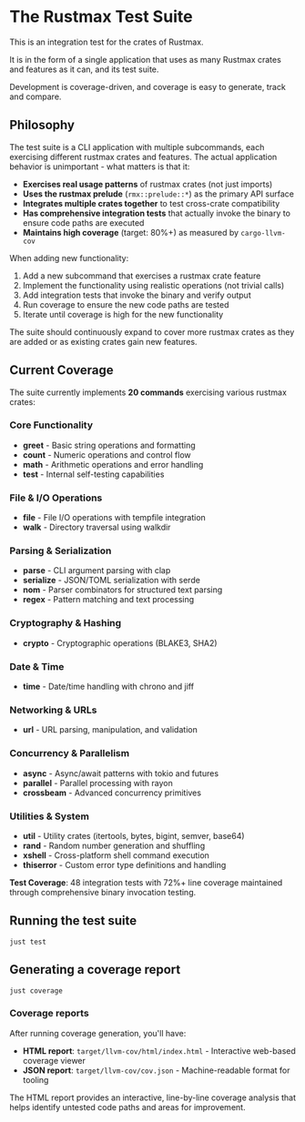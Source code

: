 # The Rustmax Test Suite

This is an integration test for the crates of Rustmax.

It is in the form of a single application
that uses as many Rustmax crates and features as it can,
and its test suite.

Development is coverage-driven,
and coverage is easy to generate, track and compare.


## Philosophy

The test suite is a CLI application with multiple subcommands,
each exercising different rustmax crates and features.
The actual application behavior is unimportant - what matters is that it:

- **Exercises real usage patterns** of rustmax crates (not just imports)
- **Uses the rustmax prelude** (`rmx::prelude::*`) as the primary API surface
- **Integrates multiple crates together** to test cross-crate compatibility
- **Has comprehensive integration tests** that actually invoke the binary to ensure code paths are executed
- **Maintains high coverage** (target: 80%+) as measured by `cargo-llvm-cov`

When adding new functionality:
1. Add a new subcommand that exercises a rustmax crate feature
2. Implement the functionality using realistic operations (not trivial calls)
3. Add integration tests that invoke the binary and verify output
4. Run coverage to ensure the new code paths are tested
5. Iterate until coverage is high for the new functionality

The suite should continuously expand to cover more rustmax crates
as they are added or as existing crates gain new features.


## Current Coverage

The suite currently implements **20 commands** exercising various rustmax crates:

### Core Functionality
- **greet** - Basic string operations and formatting
- **count** - Numeric operations and control flow
- **math** - Arithmetic operations and error handling
- **test** - Internal self-testing capabilities

### File & I/O Operations
- **file** - File I/O operations with tempfile integration
- **walk** - Directory traversal using walkdir

### Parsing & Serialization
- **parse** - CLI argument parsing with clap
- **serialize** - JSON/TOML serialization with serde
- **nom** - Parser combinators for structured text parsing
- **regex** - Pattern matching and text processing

### Cryptography & Hashing
- **crypto** - Cryptographic operations (BLAKE3, SHA2)

### Date & Time
- **time** - Date/time handling with chrono and jiff

### Networking & URLs
- **url** - URL parsing, manipulation, and validation

### Concurrency & Parallelism
- **async** - Async/await patterns with tokio and futures
- **parallel** - Parallel processing with rayon
- **crossbeam** - Advanced concurrency primitives

### Utilities & System
- **util** - Utility crates (itertools, bytes, bigint, semver, base64)
- **rand** - Random number generation and shuffling
- **xshell** - Cross-platform shell command execution
- **thiserror** - Custom error type definitions and handling

**Test Coverage**: 48 integration tests with 72%+ line coverage maintained through comprehensive binary invocation testing.


## Running the test suite

```
just test
```


## Generating a coverage report

```
just coverage
```


### Coverage reports

After running coverage generation, you'll have:

- **HTML report**: `target/llvm-cov/html/index.html` - Interactive web-based coverage viewer
- **JSON report**: `target/llvm-cov/cov.json` - Machine-readable format for tooling

The HTML report provides an interactive, line-by-line coverage analysis that helps identify untested code paths and areas for improvement.
